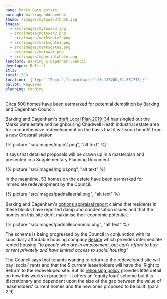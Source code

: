 ```yaml
---
name: Marks Gate estate 
borough: barkinganddagenham
thumb: /images/mgtower3thumb.jpg
images:
  - src/images/mgtower3.jpg
  - src/images/mgtower2.png
  - src/images/marksgate2.png
  - src/images/marksgate3.png
  - src/images/marksgate1.png
  - src/images/mgtower.png
  - src/images/mgaerialwhole.png
landlord: Barking & Dagenham Council
developer: BeFirst
itla:
total: 500
location: '{"type":"Point","coordinates":[0.138200,51.581715]}'
ballot: Required
planning: Pending
---
```

Circa 500 homes have been earmarked for potential demolition by Barking and Dagenham Council.

Barking and Dagenham's [draft Local Plan 2019-34](https://www.lbbd.gov.uk/sites/default/files/attachments/LBBD-Draft-Local-Plan-Reg-18-Consultation-version_211119.pdf) has singled out the Marks Gate estate and neighbouring Chadwell Heath industrial estate area for comprehensive redevelopment on the basis that it will soon benefit from a new Crossrail station.

{% picture "src/images/mglp2.png", "alt text" %}

It says that detailed proposals will be drawn up in a masterplan and presented in a Supplementary Planning Document.

{% picture "src/images/mglp1.png", "alt text" %}

In the meantime, 53 homes on the estate have been earmarked for immediate redevelopment by the Council.

{% picture "src/images/padnallaerial.png", "alt text" %}

Barking and Dagenham's [options appraisal report](https://modgov.lbbd.gov.uk/internet/documents/s87069/Estate%20Renewal%20Programme%20Report%20-%20App.%201%20Options%20Appraisal.pdf) claims that residents in these blocks have reported damp and condensation issues and that the homes on this site don't maximise their economic potential.

{% picture "src/images/padnalleconomic.png", "alt text" %}

The scheme is being progressed by the Council in conjunction with its subsidiary affordable housing company [Reside](https://www.lbbd.gov.uk/affordable-rents-reside-housing) which provides intermediate rented housing _"to people who are in employment, but can’t afford to buy or rent privately and have limited access to social housing"_

The Council says that tenants wanting to return to the redeveloped site will pay 'social' rents and that the 5 current leaseholders will have the 'Right to Return' to the redeveloped site. But its [rehousing policy](https://modgov.lbbd.gov.uk/Internet/documents/s131918/Estate%20Renewal%20Report.pdf) provides little detail on how this works in practice - it offers an 'equity loan' scheme but it is discretionary and dependent upon the size of the gap between the value of leaseholders' current homes and the new ones proposed to be built. (para 2.9) 
